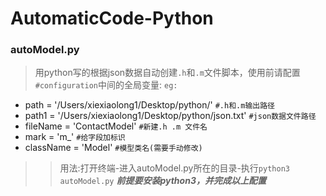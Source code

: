 # AutomaticCode-Python
### autoModel.py
>   用python写的根据json数据自动创建`.h`和`.m`文件脚本，使用前请配置`#configuration`中间的全局变量:
`eg:`
 *  path = '/Users/xiexiaolong1/Desktop/python/' `#.h和.m输出路径`
 *  path1 = '/Users/xiexiaolong1/Desktop/python/json.txt' `#json数据文件路径`
 *  fileName = 'ContactModel' `#新建.h .m 文件名`
 *  mark = 'm_' `#给字段加标识`
 *  className = 'Model' `#模型类名(需要手动修改)`
 
 >>用法:打开终端-进入autoModel.py所在的目录-执行`python3 autoModel.py`
 ***前提要安装python3，并完成以上配置***
